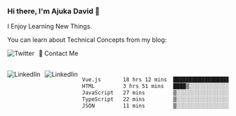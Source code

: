 ### Hi there, I'm Ajuka David 🥷

I Enjoy Learning New Things.

You can learn about Technical Concepts from my blog:

<a href="https://tobit.hashnode.dev/"> <img src="https://img.shields.io/badge/Hashnode-2962FF?style=for-the-badge&logo=hashnode&logoColor=white"
     alt="Twitter"
     style="float: left; margin-right: 10px;" /> </a>


📱 Contact Me

<br />
<a href="https://www.linkedin.com/in/david-ajuka-630660144/"> <img src="https://img.shields.io/badge/LinkedIn-0077B5?style=for-the-badge&logo=linkedin&logoColor=white"
     alt="LinkedIin"
     style="float: left; margin-right: 10px;" /> </a> <a href="mailto:ajuka.zephiniah@gmail.com"> <img src="https://img.shields.io/badge/Gmail-D14836?style=for-the-badge&logo=gmail&logoColor=white"
     alt="LinkedIin"
     style="float: left; margin-right: 10px;" /> </a>
     

<!--START_SECTION:waka-->

```txt
Vue.js       18 hrs 12 mins  ███████████████████▓░░░░░   78.87 %
HTML         3 hrs 51 mins   ████▒░░░░░░░░░░░░░░░░░░░░   16.70 %
JavaScript   27 mins         ▒░░░░░░░░░░░░░░░░░░░░░░░░   01.96 %
TypeScript   22 mins         ▒░░░░░░░░░░░░░░░░░░░░░░░░   01.60 %
JSON         11 mins         ▒░░░░░░░░░░░░░░░░░░░░░░░░   00.82 %
```

<!--END_SECTION:waka-->
